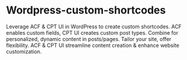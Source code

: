 # Wordpress-custom-shortcodes
Leverage ACF &amp; CPT UI in WordPress to create custom shortcodes. ACF enables custom fields, CPT UI creates custom post types. Combine for personalized, dynamic content in posts/pages. Tailor your site, offer flexibility. ACF &amp; CPT UI streamline content creation &amp; enhance website customization.
